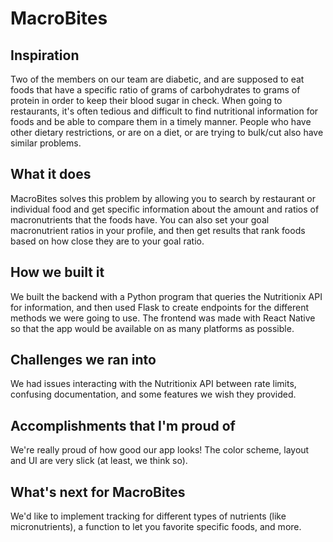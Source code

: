 # MacroBites

## Inspiration
Two of the members on our team are diabetic, and are supposed to eat foods that have a specific ratio of grams of carbohydrates to grams of protein in order to keep their blood sugar in check. When going to restaurants, it's often tedious and difficult to find nutritional information for foods and be able to compare them in a timely manner. People who have other dietary restrictions, or are on a diet, or are trying to bulk/cut also have similar problems.

## What it does
MacroBites solves this problem by allowing you to search by restaurant or individual food and get specific information about the amount and ratios of macronutrients that the foods have. You can also set your goal macronutrient ratios in your profile, and then get results that rank foods based on how close they are to your goal ratio.

## How we built it
We built the backend with a Python program that queries the Nutritionix API for information, and then used Flask to create endpoints for the different methods we were going to use. The frontend was made with React Native so that the app would be available on as many platforms as possible.

## Challenges we ran into
We had issues interacting with the Nutritionix API between rate limits, confusing documentation, and some features we wish they provided.

## Accomplishments that I'm proud of
We're really proud of how good our app looks! The color scheme, layout and UI are very slick (at least, we think so).

## What's next for MacroBites
We'd like to implement tracking for different types of nutrients (like micronutrients), a function to let you favorite specific foods, and more.

